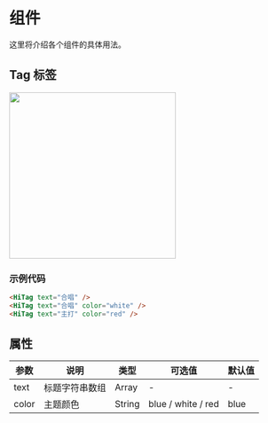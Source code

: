 # 组件

这里将介绍各个组件的具体用法。

## Tag 标签

<img src="https://qzonestyle.gtimg.cn/aoi/sola/20190807121036_wnf26iVlvg.png" style="width:300px;"/>


### 示例代码

```html
<HiTag text="合唱" />
<HiTag text="合唱" color="white" />
<HiTag text="主打" color="red" />
```

## 属性


| 参数      | 说明    | 类型      | 可选值       | 默认值   |
|---------- |-------- |---------- |-------------  |-------- |
| text  | 标题字符串数组| Array  |  - | - |
| color     | 主题颜色 | String  |  blue / white / red  |  blue |

